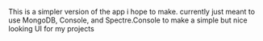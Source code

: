 This is a simpler version of the app i hope to make. currently just meant to use MongoDB, Console, and Spectre.Console to make a simple but nice looking UI for my projects
